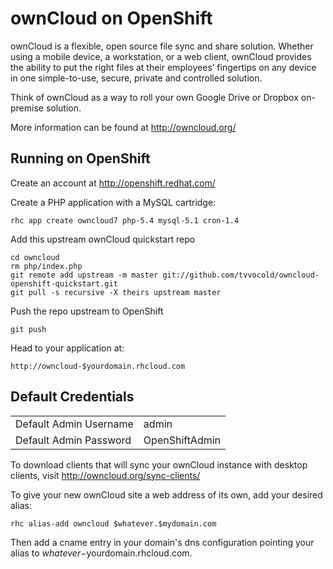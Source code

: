 ownCloud on OpenShift
=========================

ownCloud is a flexible, open source file sync and share solution. Whether using a mobile device, a workstation, or a web client, ownCloud provides the ability to put the right files at their employees’ fingertips on any device in one simple-to-use, secure, private and controlled solution.

Think of ownCloud as a way to roll your own Google Drive or Dropbox on-premise solution.

More information can be found at http://owncloud.org/

Running on OpenShift
--------------------

Create an account at http://openshift.redhat.com/

Create a PHP application with a MySQL cartridge:

	rhc app create owncloud7 php-5.4 mysql-5.1 cron-1.4

Add this upstream ownCloud quickstart repo

	cd owncloud
	rm php/index.php
	git remote add upstream -m master git://github.com/tvvocold/owncloud-openshift-quickstart.git
	git pull -s recursive -X theirs upstream master

Push the repo upstream to OpenShift

	git push        

Head to your application at:

	http://owncloud-$yourdomain.rhcloud.com

Default Credentials
-------------------
<table>
<tr><td>Default Admin Username</td><td>admin</td></tr>
<tr><td>Default Admin Password</td><td>OpenShiftAdmin</td></tr>
</table>

To download clients that will sync your ownCloud instance with desktop clients, visit http://owncloud.org/sync-clients/

To give your new ownCloud site a web address of its own, add your desired alias:

	rhc alias-add owncloud $whatever.$mydomain.com

Then add a cname entry in your domain's dns configuration pointing your alias to $whatever-$yourdomain.rhcloud.com.
